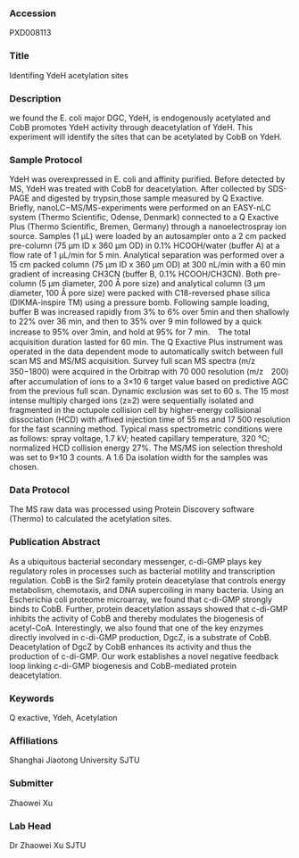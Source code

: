 ### Accession
PXD008113

### Title
Identifing YdeH acetylation sites

### Description
we found the E. coli major DGC, YdeH, is endogenously acetylated and CobB promotes YdeH activity through deacetylation of YdeH. This experiment will identify the sites that can be acetylated by CobB on YdeH.

### Sample Protocol
YdeH was overexpressed in E. coli and affinity purified. Before detected by MS, YdeH was treated with CobB for deacetylation. After collected by SDS-PAGE and digested by trypsin,those sample measured by Q Exactive. Briefly, nanoLC−MS/MS-experiments were performed on an EASY-nLC system (Thermo Scientific, Odense, Denmark) connected to a Q Exactive Plus (Thermo Scientific, Bremen, Germany) through a nanoelectrospray ion source. Samples (1 µL) were loaded by an autosampler onto a 2 cm packed pre-column (75 µm ID x 360 µm OD) in 0.1% HCOOH/water (buffer A) at a flow rate of 1 µL/min for 5 min. Analytical separation was performed over a 15 cm packed column (75 µm ID x 360 µm OD) at 300 nL/min with a 60 min gradient of increasing CH3CN (buffer B, 0.1% HCOOH/CH3CN). Both pre-column (5 µm diameter, 200 Å pore size) and analytical column (3 µm diameter, 100 Å pore size) were packed with C18-reversed phase silica (DIKMA-inspire TM) using a pressure bomb. Following sample loading, buffer B was increased rapidly from 3% to 6% over 5min and then shallowly to 22% over 36 min, and then to 35% over 9 min followed by a quick increase to 95% over 3min, and hold at 95% for 7 min.　The total acquisition duration lasted for 60 min. The Q Exactive Plus instrument was operated in the data dependent mode to automatically switch between full scan MS and MS/MS acquisition. Survey full scan MS spectra (m/z 350−1800) were acquired in the Orbitrap with 70 000 resolution (m/z　200) after accumulation of ions to a 3×10 6 target value based on predictive AGC from the previous full scan. Dynamic exclusion was set to 60 s. The 15 most intense multiply charged ions (z≥2) were sequentially isolated and fragmented in the octupole collision cell by higher-energy collisional dissociation (HCD) with affixed injection time of 55 ms and 17 500 resolution for the fast scanning method. Typical mass spectrometric conditions were as follows: spray voltage, 1.7 kV; heated capillary temperature, 320 °C; normalized HCD collision energy 27%. The MS/MS ion selection threshold was set to 9×10 3 counts. A 1.6 Da isolation width for the samples was chosen.

### Data Protocol
The MS raw data was processed using Protein Discovery software (Thermo) to calculated the acetylation sites.

### Publication Abstract
As a ubiquitous bacterial secondary messenger, c-di-GMP plays key regulatory roles in processes such as bacterial motility and transcription regulation. CobB is the Sir2 family protein deacetylase that controls energy metabolism, chemotaxis, and DNA supercoiling in many bacteria. Using an Escherichia coli proteome microarray, we found that c-di-GMP strongly binds to CobB. Further, protein deacetylation assays showed that c-di-GMP inhibits the activity of CobB and thereby modulates the biogenesis of acetyl-CoA. Interestingly, we also found that one of the key enzymes directly involved in c-di-GMP production, DgcZ, is a substrate of CobB. Deacetylation of DgcZ by CobB enhances its activity and thus the production of c-di-GMP. Our work establishes a novel negative feedback loop linking c-di-GMP biogenesis and CobB-mediated protein deacetylation.

### Keywords
Q exactive, Ydeh, Acetylation

### Affiliations
Shanghai Jiaotong University
SJTU

### Submitter
Zhaowei Xu

### Lab Head
Dr Zhaowei Xu
SJTU


